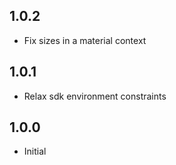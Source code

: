 ## 1.0.2

* Fix sizes in a material context

## 1.0.1

* Relax sdk environment constraints

## 1.0.0

* Initial
